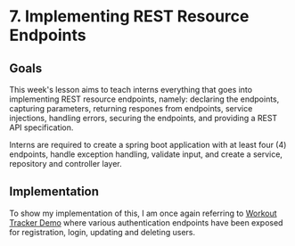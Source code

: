 # 7. Implementing REST Resource Endpoints

## Goals

This week's lesson aims to teach interns everything that goes into implementing REST resource endpoints, namely: declaring the endpoints, capturing parameters, returning respones from endpoints, service injections, handling errors, securing the endpoints, and providing a REST API specification.

Interns are required to create a spring boot application with at least four (4) endpoints, handle exception handling, validate input, and create a service, repository and controller layer.

## Implementation

To show my implementation of this, I am once again referring to [Workout Tracker Demo]() where various authentication endpoints have been exposed for registration, login, updating and deleting users.

